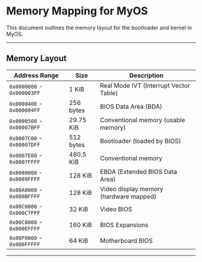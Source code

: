 # Memory Mapping for MyOS

This document outlines the memory layout for the bootloader and kernel in MyOS.

---

## Memory Layout

| **Address Range**          | **Size**       | **Description**                                      |
|----------------------------|----------------|------------------------------------------------------|
| `0x0000000` - `0x000003FF` | 1 KiB          | Real Mode IVT (Interrupt Vector Table)               |
| `0x0000400` - `0x000004FF` | 256 bytes      | BIOS Data Area (BDA)                                 |
| `0x0000500` - `0x00007BFF` | 29.75 KiB      | Conventional memory (usable memory)                  |
| `0x0007C00` - `0x00007DFF` | 512 bytes      | Bootloader (loaded by BIOS)                          |
| `0x0007E00` - `0x0007FFFF` | 480.5 KiB      | Conventional memory                                  |
| `0x0080000` - `0x0009FFFF` | 128 KiB        | EBDA (Extended BIOS Data Area)                       |
| `0x00A0000` - `0x000BFFFF` | 128 KiB        | Video display memory (hardware mapped)               |
| `0x00C0000` - `0x000C7FFF` | 32 KiB         | Video BIOS                                           |
| `0x00C8000` - `0x000EFFFF` | 160 KiB        | BIOS Expansions                                      |
| `0x00F0000` - `0x000FFFFF` | 64 KiB         | Motherboard BIOS                                     |

---